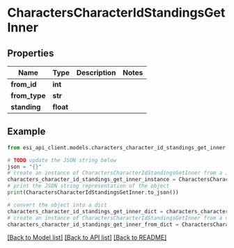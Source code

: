 # CharactersCharacterIdStandingsGetInner


## Properties

Name | Type | Description | Notes
------------ | ------------- | ------------- | -------------
**from_id** | **int** |  | 
**from_type** | **str** |  | 
**standing** | **float** |  | 

## Example

```python
from esi_api_client.models.characters_character_id_standings_get_inner import CharactersCharacterIdStandingsGetInner

# TODO update the JSON string below
json = "{}"
# create an instance of CharactersCharacterIdStandingsGetInner from a JSON string
characters_character_id_standings_get_inner_instance = CharactersCharacterIdStandingsGetInner.from_json(json)
# print the JSON string representation of the object
print(CharactersCharacterIdStandingsGetInner.to_json())

# convert the object into a dict
characters_character_id_standings_get_inner_dict = characters_character_id_standings_get_inner_instance.to_dict()
# create an instance of CharactersCharacterIdStandingsGetInner from a dict
characters_character_id_standings_get_inner_from_dict = CharactersCharacterIdStandingsGetInner.from_dict(characters_character_id_standings_get_inner_dict)
```
[[Back to Model list]](../README.md#documentation-for-models) [[Back to API list]](../README.md#documentation-for-api-endpoints) [[Back to README]](../README.md)


